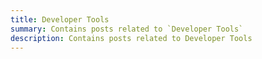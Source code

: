 ```yaml
---
title: Developer Tools
summary: Contains posts related to `Developer Tools`
description: Contains posts related to Developer Tools
---
```

